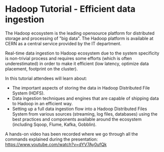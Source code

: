 # Hadoop Tutorial - Efficient data ingestion

The Hadoop ecosystem is the leading opensource platform for distributed storage and processing of "big data". The Hadoop platform is available at CERN as a central service provided by the IT department.

Real-time data ingestion to Hadoop ecosystem due to the system specificity is non-trivial process and requires some efforts (which is often underestimated) in order to make it efficient (low latency, optimize data placement, footprint on the cluster).

In this tutorial attendees will learn about:

* The important aspects of storing the data in Hadoop Distributed File System (HDFS). 
* Data ingestion techniques and engines that are capable of shipping data to Hadoop in an efficient way.
* Setting up a full data ingestion flow into a Hadoop Distributed Files System from various sources (streaming, log files, databases) using the best practices and components available around the ecosystem (including Sqoop, Flume, Kafka, Gobblin).

A hands-on video has been recorded where we go through all the commands explained during the presentation: https://www.youtube.com/watch?v=dYV7Ay0ufQk
